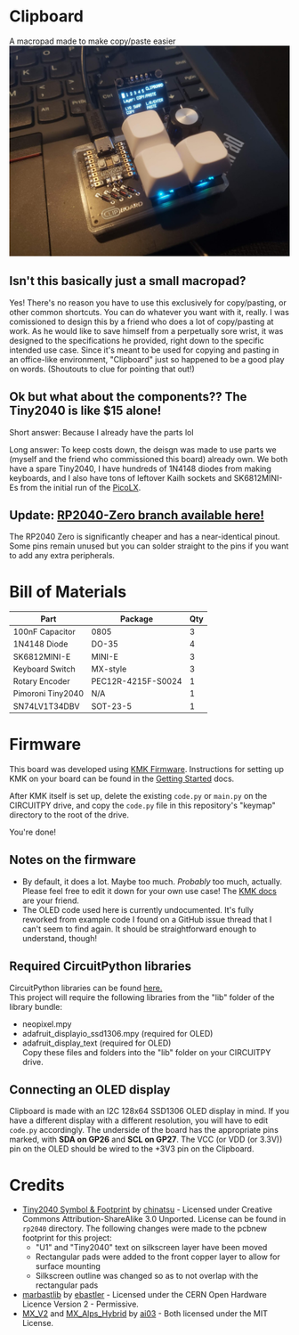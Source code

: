 # Clipboard
A macropad made to make copy/paste easier  
![Fully assembled Clipboard](/Photos/Clipboard.jpg "Clipboard")

## Isn't this basically just a small macropad?
Yes! There's no reason you have to use this exclusively for copy/pasting, or other common shortcuts. You can do whatever you want with it, really. I was comissioned to design this by a friend who does a lot of copy/pasting at work. As he would like to save himself from a perpetually sore wrist, it was designed to the specifications he provided, right down to the specific intended use case. Since it's meant to be used for copying and pasting in an office-like environment, "Clipboard" just so happened to be a good play on words. (Shoutouts to clue for pointing that out!)

## Ok but what about the components?? The Tiny2040 is like $15 alone!
Short answer: Because I already have the parts lol

Long answer: To keep costs down, the deisgn was made to use parts we (myself and the friend who commissioned this board) already own. We both have a spare Tiny2040, I have hundreds of 1N4148 diodes from making keyboards, and I also have tons of leftover Kailh sockets and SK6812MINI-Es from the initial run of the [PicoLX](https://github.com/dj505/PicoLX).

## Update: [RP2040-Zero branch available here!](https://github.com/dj505/clipboard/tree/rp2040-zero)
The RP2040 Zero is significantly cheaper and has a near-identical pinout. Some pins remain unused but you can solder straight to the pins if you want to add any extra peripherals.

# Bill of Materials

|       Part       |      Package      | Qty |
|------------------|-------------------|-----|
| 100nF Capacitor  | 0805              | 3   |
| 1N4148 Diode     | DO-35             | 4   |
| SK6812MINI-E     | MINI-E            | 3   |
| Keyboard Switch  | MX-style          | 3   |
| Rotary Encoder   | PEC12R-4215F-S0024| 1   |
| Pimoroni Tiny2040| N/A               | 1   |
| SN74LV1T34DBV    | SOT-23-5          | 1   |

# Firmware
This board was developed using [KMK Firmware](https://github.com/KMKfw/kmk_firmware). Instructions for setting up KMK on your board can be found in the [Getting Started](https://github.com/KMKfw/kmk_firmware/blob/master/docs/en/Getting_Started.md) docs.

After KMK itself is set up, delete the existing `code.py` or `main.py` on the CIRCUITPY drive, and copy the `code.py` file in this repository's "keymap" directory to the root of the drive.

You're done!

## Notes on the firmware
- By default, it does a lot. Maybe too much. *Probably* too much, actually. Please feel free to edit it down for your own use case! The [KMK docs](http://kmkfw.io/docs/) are your friend.
- The OLED code used here is currently undocumented. It's fully reworked from example code I found on a GitHub issue thread that I can't seem to find again. It should be straightforward enough to understand, though!

## Required CircuitPython libraries
CircuitPython libraries can be found [here.](https://circuitpython.org/libraries)  
This project will require the following libraries from the "lib" folder of the library bundle:
* neopixel.mpy
* adafruit_displayio_ssd1306.mpy (required for OLED)
* adafruit_display_text (required for OLED)  
Copy these files and folders into the "lib" folder on your CIRCUITPY drive.

## Connecting an OLED display
Clipboard is made with an I2C 128x64 SSD1306 OLED display in mind. If you have a different display with a different resolution, you will have to edit `code.py` accordingly. The underside of the board has the appropriate pins marked, with **SDA on GP26** and **SCL on GP27**. The VCC (or VDD (or 3.3V)) pin on the OLED should be wired to the +3V3 pin on the Clipboard.

# Credits
* [Tiny2040 Symbol & Footprint](https://github.com/chinatsu/tiny2040) by [chinatsu](https://github.com/chinatsu) - Licensed under Creative Commons Attribution-ShareAlike 3.0 Unported. License can be found in `rp2040` directory. The following changes were made to the pcbnew footprint for this project:
    * "U1" and "Tiny2040" text on silkscreen layer have been moved
    * Rectangular pads were added to the front copper layer to allow for surface mounting
    * Silkscreen outline was changed so as to not overlap with the rectangular pads
* [marbastlib](https://github.com/ebastler/marbastlib) by [ebastler](https://github.com/ebastler) - Licensed under the CERN Open Hardware Licence Version 2 - Permissive.
* [MX_V2](https://github.com/ai03-2725/MX_V2) and [MX_Alps_Hybrid](https://github.com/ai03-2725/MX_Alps_Hybrid) by [ai03](https://github.com/ai03-2725) - Both licensed under the MIT License.
